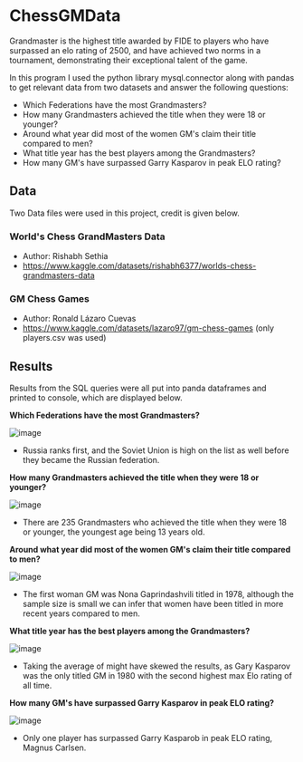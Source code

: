 # ChessGMData
Grandmaster is the highest title awarded by FIDE to players who have surpassed an elo rating of 2500, and have achieved two norms in a tournament, demonstrating their exceptional talent of the game.

In this program I used the python library mysql.connector along with pandas to get relevant data from two datasets and answer the following questions:

- Which Federations have the most Grandmasters?
- How many Grandmasters achieved the title when they were 18 or younger?
- Around what year did most of the women GM's claim their title compared to men?
- What title year has the best players among the Grandmasters?
- How many GM's have surpassed Garry Kasparov in peak ELO rating?

## Data
Two Data files were used in this project, credit is given below.

### World's Chess GrandMasters Data
- Author: Rishabh Sethia
- https://www.kaggle.com/datasets/rishabh6377/worlds-chess-grandmasters-data

### GM Chess Games
- Author: Ronald Lázaro Cuevas
- https://www.kaggle.com/datasets/lazaro97/gm-chess-games (only players.csv was used)

## Results
Results from the SQL queries were all put into panda dataframes and printed to console, which are displayed below.

**Which Federations have the most Grandmasters?**

![image](https://user-images.githubusercontent.com/66758884/209451982-213140a1-f7d7-47ca-b151-686164c840b7.png)

- Russia ranks first, and the Soviet Union is high on the list as well before they became the Russian federation.

**How many Grandmasters achieved the title when they were 18 or younger?**

![image](https://user-images.githubusercontent.com/66758884/209452029-851a82c1-0dd4-4016-91a9-55e71a554415.png)

- There are 235 Grandmasters who achieved the title when they were 18 or younger, the youngest age being 13 years old.

**Around what year did most of the women GM's claim their title compared to men?**

![image](https://user-images.githubusercontent.com/66758884/209452041-e4a56844-0765-4173-bcb8-016304135de5.png)

- The first woman GM was Nona Gaprindashvili titled in 1978, although the sample size is small we can infer that women have been titled in more recent years compared to men.

**What title year has the best players among the Grandmasters?**

![image](https://user-images.githubusercontent.com/66758884/209452056-ffe0be13-3b11-454e-a556-58338fe400b6.png)

- Taking the average of might have skewed the results, as Gary Kasparov was the only titled GM in 1980 with the second highest max Elo rating of all time.

**How many GM's have surpassed Garry Kasparov in peak ELO rating?**

![image](https://user-images.githubusercontent.com/66758884/209452060-cab421a0-f233-406f-977f-d6c64fc002cb.png)

- Only one player has surpassed Garry Kasparob in peak ELO rating, Magnus Carlsen.
